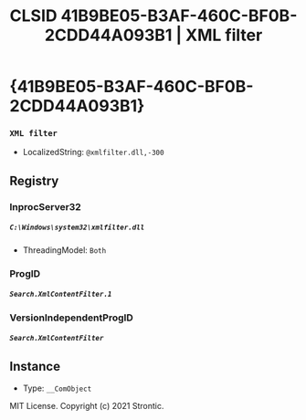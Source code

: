 ﻿---
title: "CLSID 41B9BE05-B3AF-460C-BF0B-2CDD44A093B1 | XML filter"
excerpt: What is COM-Object CLSID 41B9BE05-B3AF-460C-BF0B-2CDD44A093B1?
---

# {41B9BE05-B3AF-460C-BF0B-2CDD44A093B1}

### `XML filter`
* LocalizedString: `@xmlfilter.dll,-300`

## Registry


### InprocServer32

##### `C:\Windows\system32\xmlfilter.dll`
* ThreadingModel: `Both`

### ProgID

##### `Search.XmlContentFilter.1`

### VersionIndependentProgID

##### `Search.XmlContentFilter`

## Instance

* Type: `__ComObject`

MIT License. Copyright (c) 2021 Strontic.


